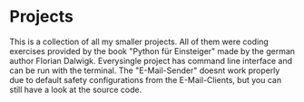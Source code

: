 # Projects
This is a collection of all my smaller projects.
All of them were coding exercises provided by the book "Python für Einsteiger" made by the german author Florian Dalwigk.
Everysingle project has command line interface and can be run with the terminal.
The "E-Mail-Sender" doesnt work properly due to default safety configurations from the E-Mail-Clients, but you can still have a look at the source code.
